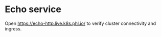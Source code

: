 # Echo service

Open <https://echo-http.live.k8s.phl.io/> to verify cluster connectivity and ingress.
